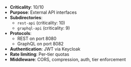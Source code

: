 - **Criticality**: 10/10
- **Purpose**: External API interfaces
- **Subdirectories**:
  - `rest-api` (criticality: 10)
  - `graphql-api` (criticality: 9)
- **Protocols**:
  - REST on port 8080
  - GraphQL on port 8082
- **Authentication**: JWT via Keycloak
- **Rate limiting**: Per-tier quotas
- **Middleware**: CORS, compression, auth, tier enforcement
